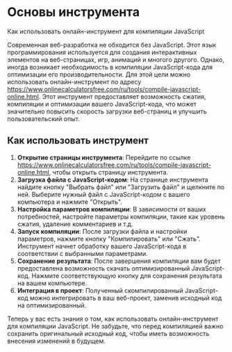 Основы инструмента
==================

Как использовать онлайн-инструмент для компиляции JavaScript

Современная веб-разработка не обходится без JavaScript. Этот язык программирования используется для создания интерактивных элементов на веб-страницах, игр, анимаций и многого другого. Однако, иногда возникает необходимость в компиляции JavaScript-кода для оптимизации его производительности. Для этой цели можно использовать онлайн-инструмент по адресу <https://www.onlinecalculatorsfree.com/ru/tools/compile-javascript-online.html>. Этот инструмент предоставляет возможность сжатия, компиляции и оптимизации вашего JavaScript-кода, что может значительно повысить скорость загрузки веб-страниц и улучшить пользовательский опыт.

Как использовать инструмент
---------------------------

1. **Открытие страницы инструмента**: Перейдите по ссылке <https://www.onlinecalculatorsfree.com/ru/tools/compile-javascript-online.html>, чтобы открыть страницу инструмента.
2. **Загрузка файла с JavaScript-кодом**: На странице инструмента найдите кнопку "Выбрать файл" или "Загрузить файл" и щелкните по ней. Выберите нужный файл с JavaScript-кодом с вашего компьютера и нажмите "Открыть".
3. **Настройка параметров компиляции**: В зависимости от ваших потребностей, настройте параметры компиляции, такие как уровень сжатия, удаление комментариев и т.д.
4. **Запуск компиляции**: После загрузки файла и настройки параметров, нажмите кнопку "Компилировать" или "Сжать". Инструмент начнет обработку вашего JavaScript-кода в соответствии с выбранными параметрами.
5. **Сохранение результата**: После завершения компиляции вам будет предоставлена возможность скачать оптимизированный JavaScript-код. Нажмите соответствующую кнопку для сохранения результата на вашем компьютере.
6. **Интеграция в проект**: Полученный скомпилированный JavaScript-код можно интегрировать в ваш веб-проект, заменив исходный код на оптимизированный.

Теперь у вас есть знания о том, как использовать онлайн-инструмент для компиляции JavaScript. Не забудьте, что перед компиляцией важно сохранить оригинальный исходный код, чтобы иметь возможность внесения изменений в будущем.